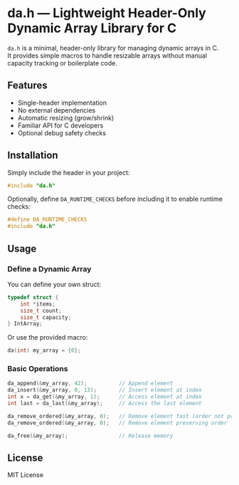 # da.h — Lightweight Header-Only Dynamic Array Library for C

`da.h` is a minimal, header-only library for managing dynamic arrays in C.  
It provides simple macros to handle resizable arrays without manual capacity tracking or boilerplate code.

## Features

- Single-header implementation
- No external dependencies
- Automatic resizing (grow/shrink)
- Familiar API for C developers
- Optional debug safety checks

## Installation

Simply include the header in your project:

```c
#include "da.h"
````

Optionally, define `DA_RUNTIME_CHECKS` before including it to enable runtime checks:

```c
#define DA_RUNTIME_CHECKS
#include "da.h"
```

## Usage

### Define a Dynamic Array

You can define your own struct:

```c
typedef struct {
    int *items;
    size_t count;
    size_t capacity;
} IntArray;
```

Or use the provided macro:

```c
da(int) my_array = {0};
```

### Basic Operations

```c
da_append(&my_array, 42);          // Append element
da_insert(&my_array, 0, 13);       // Insert element at index
int x = da_get(&my_array, 1);      // Access element at index
int last = da_last(&my_array);     // Access the last element

da_remove_ordered(&my_array, 0);   // Remove element fast (order not preserved)
da_remove_ordered(&my_array, 0);   // Remove element preserving order

da_free(&my_array);                // Release memory
```

## License

MIT License

